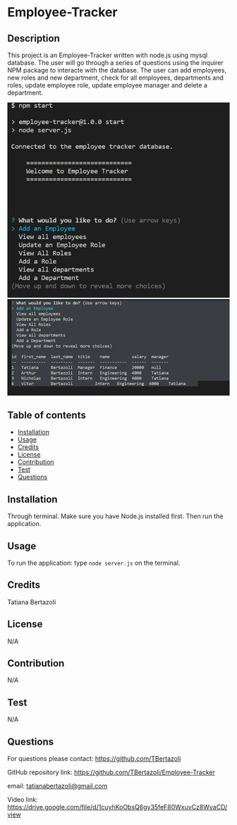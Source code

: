 # Employee-Tracker
   

## Description
This project is an Employee-Tracker written with node.js using mysql database. The user will go through a series of questions using the inquirer NPM package to interacte with the database. The user can add employees, new roles and new department, check for all employees, departments and roles, update employee role, update employee manager and delete a department.



<img src="assets/images/Screenshot 2022-11-04 230756.png">
   
<img src="assets/images/Screenshot 2022-11-04 230629.png">

  
    
## Table of contents
- [Installation](#installation)
- [Usage](#usage)
- [Credits](#credits)
- [License](#license)
- [Contribution](#contribution)
- [Test](#test)
- [Questions](#questions)

## Installation
Through terminal. Make sure you have Node.js installed first. Then run the application.
   
## Usage
To run the application: type `node server.js` on the terminal.
   
## Credits
Tatiana Bertazoli
  
## License
N/A
     
## Contribution
N/A   
   
## Test
N/A

## Questions
For questions please contact: https://github.com/TBertazoli

GitHub repository link: https://github.com/TBertazoli/Employee-Tracker  
   
email: tatianabertazoli@gmail.com
 
Video link: https://drive.google.com/file/d/1cuyhKoObsQ6gy35feF80WxuvCz8WvaCD/view
    
